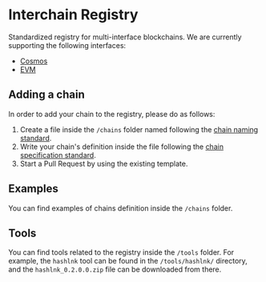 # Interchain Registry
Standardized registry for multi-interface blockchains. We are currently supporting the following interfaces: 
* [Cosmos](https://cosmos.network)
* [EVM](https://www.ethereum.org/)

## Adding a chain 
In order to add your chain to the registry, please do as follows:

1. Create a file inside the `/chains` folder named following the
   [chain naming standard](/docs/chain-naming-standard.md). 
2. Write your chain's definition inside the file following the 
   [chain specification standard](/docs/chain-specification-standard.md).
3. Start a Pull Request by using the existing template. 

## Examples
You can find examples of chains definition inside the `/chains` folder.

## Tools
You can find tools related to the registry inside the `/tools` folder. For example, the `hashlnk` tool can be found in the `/tools/hashlnk/` directory, and the `hashlnk_0.2.0.0.zip` file can be downloaded from there.
